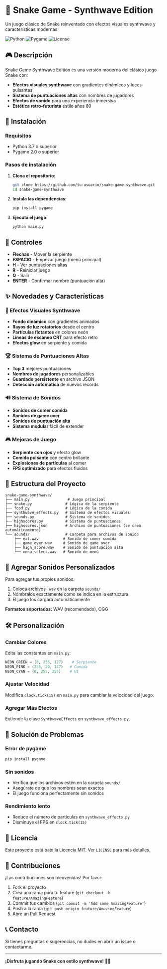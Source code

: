 # 🐍 Snake Game - Synthwave Edition

Un juego clásico de Snake reinventado con efectos visuales synthwave y características modernas.

![Python](https://img.shields.io/badge/Python-3.7+-blue.svg)
![Pygame](https://img.shields.io/badge/Pygame-2.0+-green.svg)
![License](https://img.shields.io/badge/License-MIT-yellow.svg)

## 🎮 Descripción

Snake Game Synthwave Edition es una versión moderna del clásico juego Snake con:
- **Efectos visuales synthwave** con gradientes dinámicos y luces pulsantes
- **Sistema de puntuaciones altas** con nombres de jugadores
- **Efectos de sonido** para una experiencia inmersiva
- **Estética retro-futurista** estilo años 80

## 🚀 Instalación

### Requisitos
- Python 3.7 o superior
- Pygame 2.0 o superior

### Pasos de instalación

1. **Clona el repositorio:**
   ```bash
   git clone https://github.com/tu-usuario/snake-game-synthwave.git
   cd snake-game-synthwave
   ```

2. **Instala las dependencias:**
   ```bash
   pip install pygame
   ```

3. **Ejecuta el juego:**
   ```bash
   python main.py
   ```

## 🎯 Controles

- **Flechas** - Mover la serpiente
- **ESPACIO** - Empezar juego (menú principal)
- **H** - Ver puntuaciones altas
- **R** - Reiniciar juego
- **Q** - Salir
- **ENTER** - Confirmar nombre (puntuación alta)

## ✨ Novedades y Características

### 🎨 Efectos Visuales Synthwave
- **Fondo dinámico** con gradientes animados
- **Rayos de luz rotatorios** desde el centro
- **Partículas flotantes** en colores neón
- **Líneas de escaneo CRT** para efecto retro
- **Efectos glow** en serpiente y comida

### 🏆 Sistema de Puntuaciones Altas
- **Top 3** mejores puntuaciones
- **Nombres de jugadores** personalizables
- **Guardado persistente** en archivo JSON
- **Detección automática** de nuevos records

### 🔊 Sistema de Sonidos
- **Sonidos de comer comida**
- **Sonidos de game over**
- **Sonidos de puntuación alta**
- **Sistema modular** fácil de extender

### 🎮 Mejoras de Juego
- **Serpiente con ojos** y efecto glow
- **Comida pulsante** con centro brillante
- **Explosiones de partículas** al comer
- **FPS optimizado** para efectos fluidos

## 📁 Estructura del Proyecto

```
snake-game-synthwave/
├── main.py                 # Juego principal
├── snake.py               # Lógica de la serpiente
├── food.py                # Lógica de la comida
├── synthwave_effects.py   # Sistema de efectos visuales
├── sounds.py              # Sistema de sonidos
├── highscores.py          # Sistema de puntuaciones
├── highscores.json        # Archivo de puntuaciones (se crea automáticamente)
└── sounds/                # Carpeta para archivos de sonido
    ├── eat.wav           # Sonido de comer comida
    ├── game_over.wav     # Sonido de game over
    ├── high_score.wav    # Sonido de puntuación alta
    └── menu_select.wav   # Sonido de menú
```

## 🎵 Agregar Sonidos Personalizados

Para agregar tus propios sonidos:

1. Coloca archivos `.wav` en la carpeta `sounds/`
2. Nómbralos exactamente como se indica en la estructura
3. El juego los cargará automáticamente

**Formatos soportados:** WAV (recomendado), OGG

## 🛠️ Personalización

### Cambiar Colores
Edita las constantes en `main.py`:
```python
NEON_GREEN = (0, 255, 127)    # Serpiente
NEON_PINK = (255, 20, 147)   # Comida
NEON_CYAN = (0, 255, 255)    # UI
```

### Ajustar Velocidad
Modifica `clock.tick(15)` en `main.py` para cambiar la velocidad del juego.

### Agregar Más Efectos
Extiende la clase `SynthwaveEffects` en `synthwave_effects.py`.

## 🐛 Solución de Problemas

### Error de pygame
```bash
pip install pygame
```

### Sin sonidos
- Verifica que los archivos estén en la carpeta `sounds/`
- Asegúrate de que los nombres sean exactos
- El juego funciona perfectamente sin sonidos

### Rendimiento lento
- Reduce el número de partículas en `synthwave_effects.py`
- Disminuye el FPS en `clock.tick(15)`

## 📝 Licencia

Este proyecto está bajo la Licencia MIT. Ver `LICENSE` para más detalles.

## 🤝 Contribuciones

¡Las contribuciones son bienvenidas! Por favor:

1. Fork el proyecto
2. Crea una rama para tu feature (`git checkout -b feature/AmazingFeature`)
3. Commit tus cambios (`git commit -m 'Add some AmazingFeature'`)
4. Push a la rama (`git push origin feature/AmazingFeature`)
5. Abre un Pull Request

## 📞 Contacto

Si tienes preguntas o sugerencias, no dudes en abrir un issue o contactarme.

---

**¡Disfruta jugando Snake con estilo synthwave!** 🐍✨
